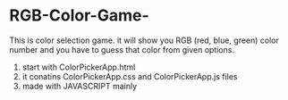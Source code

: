 # RGB-Color-Game-
This is color selection game. it will show you RGB (red, blue, green) color number and you have to guess that color from given options.

1) start with ColorPickerApp.html
2) it conatins ColorPickerApp.css and ColorPickerApp.js files
3) made with JAVASCRIPT mainly
